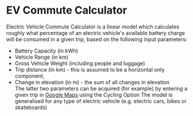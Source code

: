 # EV Commute Calculator
Electric Vehicle Commute Calculator is a linear model which calculates roughly what percentage of an electric vehicle's available battery charge will be consumed in a given trip, based on the following input parameters:
* Battery Capacity (in kWh)
* Vehicle Range (in km)
* Gross Vehicle Weight (including people and luggage)
* Trip distance (in km) - this is assumed to be a horizontal only component,
* Change in elevation (in m) - the sum of all changes in elevation\
The latter two parameters can be acquired (for example) by entering a given trip in [Google Maps](https://www.google.com/maps) using the Cycling Option
The model is generalised for any type of electric vehicle (e.g. electric cars, bikes or skateboards)
